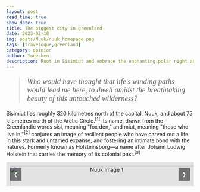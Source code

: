 ```yaml
---
layout: post
read_time: true
show_date: true
title: The biggest city in greenland
date: 2023-02-10
img: posts/Nuuk/nuuk_homepage.png
tags: [travelogue,greenland]
category: opinion
author: Yueechen
description: Root in Sisimiut and embrace the enchanting polar night and day, bask in the ethereal glow of the northern lights.
---
```

<blockquote style="font-family: 'Times New Roman', Times, serif; font-style: italic; font-size: 20px;">
Who would have thought that life's winding paths would lead me here, to dwell amidst the breathtaking beauty of this untouched wilderness?
</blockquote>

<p>Sisimiut lies roughly 320 kilometres north of the capital, Nuuk, and about 75 kilometres north of the Arctic Circle.<sup><a href="https://archive.org/details/greenlandarcticl0000etai/page/8/mode/2up" style="text-decoration: none;">[1]</a></sup> Its name, drawn from the Greenlandic words sisi, meaning "fox den," and miut, meaning "those who live in,"<sup><a href="https://ordbog.gl/2018-kal-eng/#e14271" style="text-decoration: none;">[2]</a></sup> conjures an image of resilient people who have carved out a life in this stark and untamed expanse, and fostering an intimate bond with the natures. Formerly known as Holsteinsborg—a name after Johann Ludwig Holstein that carries the memory of its colonial past.<sup><a href="https://da.wikipedia.org/wiki/Sisimiut" style="text-decoration: none;">[3]</a></sup></p>

<div style="text-align: center;">
  <div class="carousel" style="position: relative; width: 100%; margin: 0 auto; overflow: hidden;">
    <div class="carousel-inner" style="display: flex; transition: transform 0.5s ease;">
      <!-- 图片 1 -->
      <div class="carousel-item" style="min-width: 100%; box-sizing: border-box;">
        <div style="display: block; width: 100%; padding: 10px; background-color: rgba(0, 0, 0, 0.1); box-shadow: 0 0 10px rgba(0, 0, 0, 0.1); margin: 0 auto;">
          <img src="./assets/img/posts/Nuuk/nuuk2.png" alt="Nuuk Image 1" style="display: block; width: 100%; height: auto;" oncontextmenu="return false;" draggable="false" />
          <p style="text-align: center; margin: 10px 0 0 0;"><small>Nuuk Image 1 Description</small></p>
        </div>
      </div>
      <!-- 图片 2 -->
      <div class="carousel-item" style="min-width: 100%; box-sizing: border-box;">
        <div style="display: block; width: 100%; padding: 10px; background-color: rgba(0, 0, 0, 0.1); box-shadow: 0 0 10px rgba(0, 0, 0, 0.1); margin: 0 auto;">
          <img src="./assets/img/posts/Nuuk/nuuk4.png" alt="Nuuk Image 2" style="display: block; width: 100%; height: auto;" oncontextmenu="return false;" draggable="false" />
          <p style="text-align: center; margin: 10px 0 0 0;"><small>Nuuk Image 2 Description</small></p>
        </div>
      </div>
      <!-- 图片 3 -->
      <div class="carousel-item" style="min-width: 100%; box-sizing: border-box;">
        <div style="display: block; width: 100%; padding: 10px; background-color: rgba(0, 0, 0, 0.1); box-shadow: 0 0 10px rgba(0, 0, 0, 0.1); margin: 0 auto;">
          <img src="./assets/img/posts/Nuuk/nuuk5.png" alt="Nuuk Image 3" style="display: block; width: 100%; height: auto;" oncontextmenu="return false;" draggable="false" />
          <p style="text-align: center; margin: 10px 0 0 0;"><small>Nuuk Image 3 Description</small></p>
        </div>
      </div>
    </div>
    <!-- 翻页按钮 -->
    <button class="carousel-control-prev" onclick="prevSlide()" style="position: absolute; top: 50%; left: 10px; transform: translateY(-50%); background: rgba(0, 0, 0, 0.5); color: white; border: none; padding: 10px; cursor: pointer;">&#10094;</button>
    <button class="carousel-control-next" onclick="nextSlide()" style="position: absolute; top: 50%; right: 10px; transform: translateY(-50%); background: rgba(0, 0, 0, 0.5); color: white; border: none; padding: 10px; cursor: pointer;">&#10095;</button>
  </div>
</div>

<script>
  let currentIndex = 0;
  let startX = 0;
  let isDragging = false;

  const carouselInner = document.querySelector('.carousel-inner');

  // 轮播逻辑
  function showSlide(index) {
    const totalItems = document.querySelectorAll('.carousel-item').length;
    if (index >= totalItems) currentIndex = 0;
    if (index < 0) currentIndex = totalItems - 1;
    carouselInner.style.transform = `translateX(-${currentIndex * 100}%)`;
  }

  function nextSlide() {
    currentIndex++;
    showSlide(currentIndex);
  }

  function prevSlide() {
    currentIndex--;
    showSlide(currentIndex);
  }

  // 拖动功能（鼠标设备）
  carouselInner.addEventListener('mousedown', (e) => {
    startX = e.clientX;
    isDragging = true;
  });

  carouselInner.addEventListener('mousemove', (e) => {
    if (!isDragging) return;
    const currentX = e.clientX;
    const diffX = startX - currentX;
    if (Math.abs(diffX) > 50) {
      if (diffX > 0) {
        nextSlide();
      } else {
        prevSlide();
      }
      isDragging = false;
    }
  });

  carouselInner.addEventListener('mouseup', () => {
    isDragging = false;
  });

  carouselInner.addEventListener('mouseleave', () => {
    isDragging = false;
  });
</script>

<!-- 仅在图片上禁用右键菜单 -->
<script>
  document.querySelectorAll('img').forEach(img => {
    img.addEventListener('contextmenu', function (e) {
      e.preventDefault(); // 阻止默认右键菜单
    });
  });
</script>

<!-- 监听触摸事件，阻止移动设备上长按触发的下载菜单 -->
<script>
  document.querySelectorAll('img').forEach(img => {
    img.addEventListener('touchstart', function (e) {
      if (e.touches.length === 1) {
        e.preventDefault(); // 阻止触摸行为
      }
    });
  });
</script>
